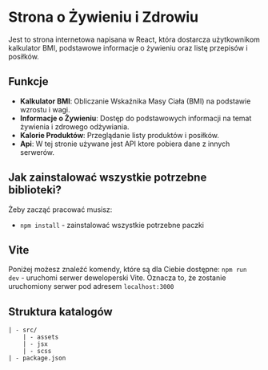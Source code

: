 # Strona o Żywieniu i Zdrowiu

Jest to strona internetowa napisana w React, która dostarcza użytkownikom kalkulator BMI, 
podstawowe informacje o żywieniu oraz listę przepisów i posiłków.

## Funkcje
- **Kalkulator BMI**: Obliczanie Wskaźnika Masy Ciała (BMI) na podstawie wzrostu i wagi.
- **Informacje o Żywieniu**: Dostęp do podstawowych informacji na temat żywienia i zdrowego odżywiania.
- **Kalorie Produktów**: Przeglądanie listy produktów i posiłków.
- **Api**: W tej stronie używane jest API ktore pobiera dane z innych serwerów.

## Jak zainstalować wszystkie potrzebne biblioteki?
Żeby zacząć pracować musisz:
* `npm install` - zainstalować wszystkie potrzebne paczki

## Vite
Poniżej możesz znaleźć komendy, które są dla Ciebie dostępne:
`npm run dev`  - uruchomi serwer deweloperski Vite. Oznacza to, że zostanie uruchomiony serwer pod adresem `localhost:3000`


## Struktura katalogów
```
| - src/
	| - assets
	| - jsx
	| - scss
| - package.json
```